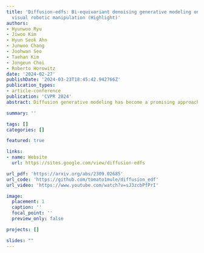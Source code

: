 ```yaml
---
title: 'Diffusion-edfs: Bi-equivariant denoising generative modeling on se (3) for
  visual robotic manipulation (Highlight)'
authors:
- Hyunwoo Ryu
- Jiwoo Kim
- Hyun Seok Ahn
- Junwoo Chang
- Joohwan Seo
- Taehan Kim
- Jongeun Choi
- Roberto Horowitz
date: '2024-02-27'
publishDate: '2024-03-23T18:45:42.942766Z'
publication_types:
- article-conference
publication: 'CVPR 2024'
abstract: Diffusion generative modeling has become a promising approach for learning robotic manipulation tasks from stochastic human demonstrations. In this paper, we present Diffusion-EDFs, a novel SE(3)-equivariant diffusion-based approach for visual robotic manipulation tasks. We show that our proposed method achieves remarkable data efficiency, requiring only 5 to 10 human demonstrations for effective end-to-end training in less than an hour. Furthermore, our benchmark experiments demonstrate that our approach has superior generalizability and robustness compared to state-of-the-art methods. Lastly, we validate our methods with real hardware experiments.

summary: ''

tags: []
categories: []

featured: true

links:
- name: Website
  url: https://sites.google.com/view/diffusion-edfs

url_pdf: 'https://arxiv.org/abs/2309.02685'
url_code: 'https://github.com/tomato1mule/diffusion_edf'
url_video: 'https://www.youtube.com/watch?v=sJ3zcbPfPrI'

image:
  placement: 1
  caption: ''
  focal_point: ''
  preview_only: false

projects: []

slides: ""
---
```

